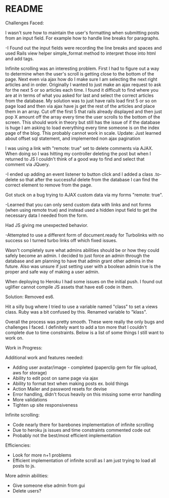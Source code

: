 # README

Challenges Faced:

I wasn't sure how to maintain the user's formatting when submitting posts from an input field.  For example how to handle line breaks for paragraphs.

-I Found out the input fields were recording the line breaks and spaces and used Rails view helper simple_format method to interpret those into html and add tags.


Infinite scrolling was an interesting problem.  First I had to figure out a way to determine when the user's scroll is getting close to the bottom of the page.  Next even via ajax how do I make sure I am selecting the next right articles and in order.  Originally I wanted to just make an ajax request to ask for the next 5 or so articles each time.  I found it difficult to find where you are at in terms of what you asked for last and select the correct articles from the database.  My solution was to just have rails load first 5 or so on page load and then via ajax have js get the rest of the articles and place them in an array.  Cut off the first 5 that rails already displayed and then just pop X amount off the array every time the user scrolls to the bottom of the screen.  This should work in theory but still has the issue of if the database is huge I am asking to load everything every time someone is on the index page of the blog.  This probably cannot work in scale.
Update: Just learned about offset sql statement, and implemented non ajax pagination


I was using a link with "remote: true" set to delete comments via
AJAX.  When doing so I was hitting my controller deleting the post but when I returned to JS I couldn't think of a good way to find and select that comment via JQuery.  

-I ended up adding an event listener to button click and I added a class .to-delete so that after the successful delete from the database I can find the correct element to remove from the page.


Got stuck on a bug trying to AJAX custom data via my forms "remote: true".

-Learned that you can only send custom data with links and not forms (when using remote true) and instead used a hidden input field to get the necessary data I needed from the form.


Had JS giving me unexpected behavior.

-Attempted to use a different form of document.ready for Turbolinks with no success so I turned turbo links off which fixed issues.


Wasn't completely sure what admins abilities should be or how they could safely become an admin.  I decided to just force an admin through the database and am planning to have that admin grant other admins in the future.  Also was unsure if just setting user with a boolean admin true is the proper and safe way of making a user admin.


When deploying to Heroku I had some issues on the initial push.  I found out uglifier cannot compile JS assets that have es6 code in them.

Solution: Removed es6.


Hit a silly bug where I tried to use a variable named "class" to set a views class.  Ruby was a bit confused by this. Renamed variable to "klass".

Overall the process was pretty smooth. These were really the only bugs and challenges I faced.  I definitely want to add a ton more that I couldn't complete due to time constraints.  Below is a list of some things I still want to work on.


Work in Progress:

Additional work and features needed:
* Adding user avatar/image - completed (paperclip gem for file upload, aws for storage)
* Ability to edit post on same page via ajax
* Ability to format text when making posts ex. bold things
* Action Mailer and password resets for devise
* Error handling, didn't focus heavily on this missing some error handling
* More validations
* Tighten up site responsiveness

Infinite scrolling:
* Code nearly there for barebones implementation of infinite scrolling
* Due to heroku js issues and time constraints commented code out
* Probably not the best/most efficient implementation

Efficiencies:
* Look for more n+1 problems
* Efficient implementation of infinite scroll as I am just trying to load all posts to js.

More admin abilities:
* Give someone else admin from gui
* Delete users?
